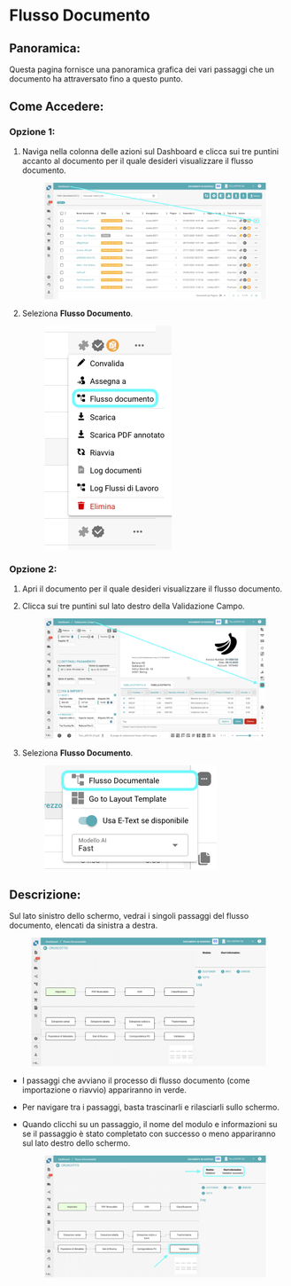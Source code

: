 # Flusso Documento

## **Panoramica:**

Questa pagina fornisce una panoramica grafica dei vari passaggi che un documento ha attraversato fino a questo punto.

## **Come Accedere:**

### **Opzione 1:**

1.  Naviga nella colonna delle azioni sul Dashboard e clicca sui tre puntini accanto al documento per il quale desideri visualizzare il flusso documento.

    <figure><img src="../../../.gitbook/assets/DocumentFlow_1_it.png" alt=""><figcaption></figcaption></figure>
2.  Seleziona **Flusso Documento**.

    <figure><img src="../../../.gitbook/assets/DocumentFlow_2_it.png" alt="" width="230"><figcaption></figcaption></figure>

### **Opzione 2:**

1. Apri il documento per il quale desideri visualizzare il flusso documento.
2.  Clicca sui tre puntini sul lato destro della Validazione Campo.

    <figure><img src="../../../.gitbook/assets/DocumentFlow_3_it.png" alt=""><figcaption></figcaption></figure>
3.  Seleziona **Flusso Documento**.

    <figure><img src="../../../.gitbook/assets/DocumentFlow_4_it.png" alt="" width="311"><figcaption></figcaption></figure>

## **Descrizione:**

Sul lato sinistro dello schermo, vedrai i singoli passaggi del flusso documento, elencati da sinistra a destra.

<figure><img src="../../../.gitbook/assets/DocumentFlow_5_it.png" alt=""><figcaption></figcaption></figure>

* I passaggi che avviano il processo di flusso documento (come importazione o riavvio) appariranno in verde.
* Per navigare tra i passaggi, basta trascinarli e rilasciarli sullo schermo.
*   Quando clicchi su un passaggio, il nome del modulo e informazioni su se il passaggio è stato completato con successo o meno appariranno sul lato destro dello schermo.

    <figure><img src="../../../.gitbook/assets/DocumentFlow_6_it.png" alt=""><figcaption></figcaption></figure>
